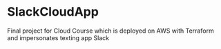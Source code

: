 # SlackCloudApp
Final project for Cloud Course which is deployed on AWS with Terraform and impersonates texting app Slack
